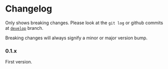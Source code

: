 # Changelog

Only shows breaking changes.
Please look at the `git log` or github commits at [`develop`](https://github.com/lil5/simple-cryptor-pouch/tree/develop) branch.

Breaking changes will always signify a minor or major version bump.

### 0.1.x

First version.

